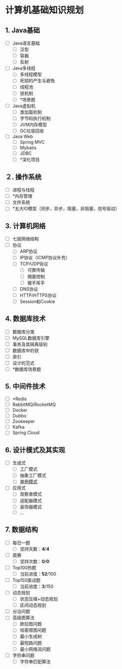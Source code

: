 # 计算机基础知识规划

## 1. Java基础

- [ ] Java语言基础
  - [ ] 泛型
  - [ ] 容器
  - [ ] 反射
- [ ] Java多线程
  - [ ] 多线程模型
  - [ ] 死锁的产生与避免
  - [ ] 线程池
  - [ ] 锁机制
  - [ ] *场景题
- [ ] Java虚拟机
  - [ ] 类加载机制
  - [ ] 字节码执行机制
  - [ ] JVM内存模型
  - [ ] GC垃圾回收
- [ ] Java Web
  - [ ] Spring MVC
  - [ ] Mybatis
  - [ ] JDBC
  - [ ] *深化项目

## ２. 操作系统

- [ ] 进程与线程
- [ ] *内存管理
- [ ] 文件系统
- [ ] *五大IO模型（同步，异步，阻塞，非阻塞，信号驱动）

## 3. 计算机网络

- [ ] 七层网络结构
- [ ] 协议
  - [ ] ARP协议
  - [ ] IP协议（ICMP协议补充）
  - [ ] TCP/UDP协议
    - [ ] 可靠传输
    - [ ] 拥塞控制
    - [ ] 握手挥手
  - [ ] DNS协议
  - [ ] HTTP/HTTPS协议
  - [ ] Session和Cookie

## 4. 数据库技术

- [ ] 数据库分类
- [ ] MySQL数据库引擎
- [ ] 事务及其隔离级别
- [ ] 数据库中的锁
- [ ] 索引
- [ ] 设计的范式
- [ ] *数据库场景题

## 5. 中间件技术

- [ ] *Redis
- [ ] RabbitMQ/RocketMQ
- [ ] Docker
- [ ] Dubbo
- [ ] Zookeeper
- [ ] Kafka
- [ ] Spring Cloud

## 6. 设计模式及其实现

- [ ] 生成式
  - [ ] 工厂模式
  - [ ] 抽象工厂模式
  - [ ] [单例模式](https://jedar.github.io/design_pattern/singleton.md)
- [ ] 应用式
  - [ ] 观察者模式
  - [ ] 适配器模式
  - [ ] 装饰器模式
  - [ ] ...

## 7. 数据结构

- [ ] 每日一题
  - [ ] 坚持天数：**4**/**4**

- [ ] 周赛
  - [ ] 坚持次数：**0**/**0**
- [ ] Top100热题
  - [ ] 当前进度：**52**/100
- [ ] Top150面试题
  - [ ] 当前进度：**3**/150
- [ ] 动态规划
  - [ ] 状态压缩+动态规划
  - [ ] 区间动态规划
- [ ] 分治问题
- [ ] 高级图算法
  - [ ] 欧拉图问题
  - [ ] 哈密顿图问题
  - [ ] 最小生成树
  - [ ] 最短路问题
  - [ ] 最小网络流问题

- [ ] 字符串问题
  - [ ] 字符串匹配算法
